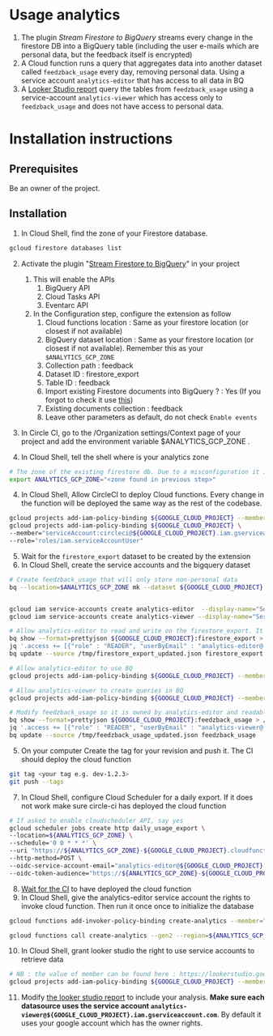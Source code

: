 # Usage analytics

1. The plugin _Stream Firestore to BigQuery_ streams every change in the firestore DB into a BigQuery table (including the user e-mails which are personal data, but the feedback itself is encrypted)
2. A Cloud function runs a query that aggregates data into another dataset called `feedzback_usage` every day, removing personal data. Using a service account `analytics-editor` that has access to all data in BQ
3. A [Looker Studio report](https://lookerstudio.google.com/s/mZFWci2C24Q) query the tables from `feedzback_usage` using a service-account `analytics-viewer` which has access only to `feedzback_usage` and does not have access to personal data.

# Installation instructions

## Prerequisites

Be an owner of the project.

## Installation

1. In Cloud Shell, find the zone of your Firestore database.

```bash
gcloud firestore databases list
```

2. Activate the plugin "[Stream Firestore to BigQuery](https://extensions.dev/extensions/firebase/firestore-bigquery-export)" in your project

   1. This will enable the APIs
      1. BigQuery API
      2. Cloud Tasks API
      3. Eventarc API
   2. In the Configuration step, configure the extension as follow
      1. Cloud functions location : Same as your firestore location (or closest if not available)
      2. BigQuery dataset location : Same as your firestore location (or closest if not available). Remember this as your `$ANALYTICS_GCP_ZONE`
      3. Collection path : feedback
      4. Dataset ID : firestore_export
      5. Table ID : feedback
      6. Import existing Firestore documents into BigQuery ? : Yes (If you forgot to check it use [this](https://github.com/firebase/extensions/blob/master/firestore-bigquery-export/guides/IMPORT_EXISTING_DOCUMENTS.md))
      7. Existing documents collection : feedback
      8. Leave other parameters as default, do not check `Enable events`

3. In Circle CI, go to the /Organization settings/Context page of your project and add the environment variable $ANALYTICS_GCP_ZONE .
4. In Cloud Shell, tell the shell where is your analytics zone

```bash
# The zone of the existing firestore db. Due to a misconfiguration it is in Montreal for the dev environment.
export ANALYTICS_GCP_ZONE="<zone found in previous step>"
```

4. In Cloud Shell, Allow CircleCI to deploy Cloud functions. Every change in the function will be deployed the same way as the rest of the codebase.

```bash
gcloud projects add-iam-policy-binding ${GOOGLE_CLOUD_PROJECT} --member="serviceAccount:circleci@${GOOGLE_CLOUD_PROJECT}.iam.gserviceaccount.com" --role="roles/cloudfunctions.developer"
gcloud projects add-iam-policy-binding ${GOOGLE_CLOUD_PROJECT} \
--member="serviceAccount:circleci@${GOOGLE_CLOUD_PROJECT}.iam.gserviceaccount.com" \
--role="roles/iam.serviceAccountUser"
```

5. Wait for the `firestore_export` dataset to be created by the extension
6. In Cloud Shell, create the service accounts and the bigquery dataset

```bash
# Create feedzback_usage that will only store non-personal data
bq --location=$ANALYTICS_GCP_ZONE mk --dataset ${GOOGLE_CLOUD_PROJECT}:feedzback_usage


gcloud iam service-accounts create analytics-editor  --display-name="Service account to read or write analytics based on the firestore export"
gcloud iam service-accounts create analytics-viewer --display-name="Service account dedicated to looker studio to allow it to read only feedzback_usage"

# Allow analytics-editor to read and write on the firestore_export. It can be done in the web console or using the following lines
bq show --format=prettyjson ${GOOGLE_CLOUD_PROJECT}:firestore_export > /tmp/firestore_export.json
jq '.access += [{"role" : "READER", "userByEmail" : "analytics-editor@'${GOOGLE_CLOUD_PROJECT}'.iam.gserviceaccount.com"},{"role" : "WRITER", "userByEmail" : "analytics-editor@'${GOOGLE_CLOUD_PROJECT}'.iam.gserviceaccount.com"} ]' /tmp/firestore_export.json > /tmp/firestore_export_updated.json
bq update --source /tmp/firestore_export_updated.json firestore_export

# Allow analytics-editor to use BQ
gcloud projects add-iam-policy-binding ${GOOGLE_CLOUD_PROJECT} --member="serviceAccount:analytics-editor@${GOOGLE_CLOUD_PROJECT}.iam.gserviceaccount.com" --role="roles/bigquery.user"

# Allow analytics-viewer to create queries in BQ
gcloud projects add-iam-policy-binding ${GOOGLE_CLOUD_PROJECT} --member="serviceAccount:analytics-viewer@${GOOGLE_CLOUD_PROJECT}.iam.gserviceaccount.com" --role="roles/bigquery.user"

# Modify feedzback_usage so it is owned by analytics-editor and readable by analytics-viewer
bq show --format=prettyjson ${GOOGLE_CLOUD_PROJECT}:feedzback_usage > /tmp/feedzback_usage.json
jq '.access += [{"role" : "READER", "userByEmail" : "analytics-viewer@'${GOOGLE_CLOUD_PROJECT}'.iam.gserviceaccount.com"},{"role" : "OWNER", "userByEmail" : "analytics-editor@'${GOOGLE_CLOUD_PROJECT}'.iam.gserviceaccount.com"}]' /tmp/feedzback_usage.json > /tmp/feedzback_usage_updated.json
bq update --source /tmp/feedzback_usage_updated.json feedzback_usage
```

5. On your computer Create the tag for your revision and push it. The CI should deploy the cloud function

```bash
git tag <your tag e.g. dev-1.2.3>
git push --tags
```

7. In Cloud Shell, configure Cloud Scheduler for a daily export. If it does not work make sure circle-ci has deployed the cloud function

```bash
# If asked to enable cloudscheduler API, say yes
gcloud scheduler jobs create http daily_usage_export \
--location=${ANALYTICS_GCP_ZONE} \
--schedule='0 0 * * *' \
--uri "https://${ANALYTICS_GCP_ZONE}-${GOOGLE_CLOUD_PROJECT}.cloudfunctions.net/create-analytics" \
--http-method=POST \
--oidc-service-account-email="analytics-editor@${GOOGLE_CLOUD_PROJECT}.iam.gserviceaccount.com" \
--oidc-token-audience="https://${ANALYTICS_GCP_ZONE}-${GOOGLE_CLOUD_PROJECT}.cloudfunctions.net/create-analytics"
```

8. [Wait for the CI](https://app.circleci.com/pipelines/github/Zenika/feedzback) to have deployed the cloud function
9. In Cloud Shell, give the analytics-editor service account the rights to invoke cloud function. Then run it once once to initialize the database

```bash
gcloud functions add-invoker-policy-binding create-analytics --member="serviceAccount:analytics-editor@${GOOGLE_CLOUD_PROJECT}.iam.gserviceaccount.com" --region="${ANALYTICS_GCP_ZONE}"

gcloud functions call create-analytics --gen2 --region=${ANALYTICS_GCP_ZONE}
```

10. In Cloud Shell, grant looker studio the right to use service accounts to retrieve data

```bash
# NB : the value of member can be found here : https://lookerstudio.google.com/serviceAgentHelp
gcloud projects add-iam-policy-binding ${GOOGLE_CLOUD_PROJECT} --member="serviceAccount:service-org-506755999458@gcp-sa-datastudio.iam.gserviceaccount.com" --role="roles/iam.serviceAccountTokenCreator"
```

11. Modify [the looker studio report](https://lookerstudio.google.com/s/mZFWci2C24Q) to include your analysis. **Make sure each datasource uses the service account `analytics-viewer@${GOOGLE_CLOUD_PROJECT}.iam.gserviceaccount.com`**. By default it uses your google account which has the owner rights.
